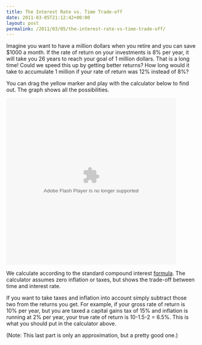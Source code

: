```yaml
---
title: The Interest Rate vs. Time Trade-off
date: 2011-03-05T21:12:42+00:00
layout: post
permalink: /2011/03/05/the-interest-rate-vs-time-trade-off/
---
```

Imagine you want to have a million dollars when you retire and you can save $1000 a month. If the rate of return on your investments is 8% per year, it will take you 26 years to reach your goal of 1 million dollars. That is a long time! Could we speed this up by getting better returns? How long would it take to accumulate 1 million if your rate of return was 12% instead of 8%?

You can drag the yellow marker and play with the calculator below to find out. The graph shows all the possibilities.

<object classid="clsid:d27cdb6e-ae6d-11cf-96b8-444553540000" codebase="http://fpdownload.macromedia.com/pub/shockwave/cabs/flash/swflash.cab" width="450" height="440" id="timevsrate">
<param name="movie" value="http://dimitrietal.com/timevsrate.swf" /><embed src="/timevsrate.swf" width="450" height="440" name="timevsrate" type="application/x-shockwave-flash" pluginspage="http://www.adobe.com/go/getflashplayer" /></object>

We calculate according to the standard compound interest [formula](/topic-pages/gp-sum). The calculator assumes zero inflation or taxes, but shows the trade-off between time and interest rate.

If you want to take taxes and inflation into account simply subtract those two from the returns you get. For example, if your gross rate of return is 10% per year, but you are taxed a capital gains tax of 15% and inflation is running at 2% per year, your true rate of return is 10-1.5-2 = 6.5%. This is what you should put in the calculator above.

(Note: This last part is only an approximation, but a pretty good one.)
